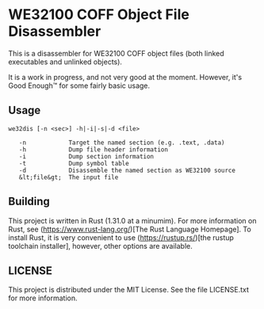 # WE32100 COFF Object File Disassembler

This is a disassembler for WE32100 COFF object files (both linked
executables and unlinked objects).

It is a work in progress, and not very good at the moment. However,
it's Good Enough&trade; for some fairly basic usage.

## Usage

```
we32dis [-n <sec>] -h|-i|-s|-d <file>

   -n            Target the named section (e.g. .text, .data)
   -h            Dump file header information
   -i            Dump section information
   -t            Dump symbol table
   -d            Disassemble the named section as WE32100 source
   &lt;file&gt;  The input file
```
## Building

This project is written in Rust (1.31.0 at a minumim). For more
information on Rust, see (https://www.rust-lang.org/)[The Rust Language Homepage].
To install Rust, it is very convenient to use (https://rustup.rs/)[the rustup toolchain installer],
however, other options are available.

## LICENSE

This project is distributed under the MIT License. See the file
LICENSE.txt for more information.
